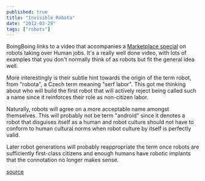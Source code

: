 ```yaml
---
published: true
title: "Invisible Robota"
date: "2012-03-29"
tags: ["robots"]
---
```

BoingBoing links to a video that accompanies a [Marketplace special](http://www.marketplace.org/robots-ate-my-job) on robots taking over Human jobs. It&apos;s a really well done video, with lots of examples that you don&apos;t normally think of as robots but fit the general idea well.

More interestingly is their subtle hint towards the origin of the term robot, from &quot;robota&quot;, a Czech term meaning &quot;serf labor&quot;. This got me thinking about who will build the first robot that will actively reject being called such a name since it reinforces their role as non-citizen labor.

Naturally, robots will agree on a more acceptable name amongst themselves. This will probably not be term &quot;android&quot; since it denotes a robot that disguises itself as a human and robot culture should not have to conform to human cultural norms when robot culture by itself is perfectly valid.

Later robot generations will probably reappropriate the term once robots are sufficiently first-class citizens and enough humans have robotic implants that the connotation no longer makes sense.

<a href="http://boingboing.net/2012/03/29/invisible-robota-the-robots-w.html">source</a>
